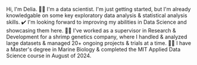Hi, I'm Delia.
👩‍💻 I'm a data scientist. I'm just getting started, but I'm already knowledgable on some key exploratory data analysis & statistical analysis skills. 
✔️ I'm looking forward to improving my abilities in Data Science and showcasing them here. 
🧬🦐 I've worked as a supervisor in Research & Development for a shrimp genetics company, where I handled & analyzed large datasets & managed 20+ ongoing projects & trials at a time. 
🐠🔢 I have a Master's degree in Marine Biology & completed the MIT Applied Data Science course in August of 2024. 
